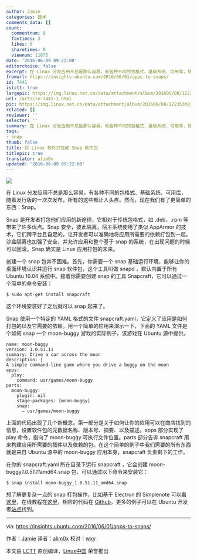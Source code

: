 ```yaml
---
author: Jamie
categories: 技术
comments_data: []
count:
  commentnum: 0
  favtimes: 3
  likes: 0
  sharetimes: 0
  viewnum: 11875
date: '2016-06-09 09:22:00'
editorchoice: false
excerpt: 在 Linux 分发应用不总是那么容易。有各种不同的包格式、基础系统、可用库，随着发行版的一次次发布，所有的这些都让人头疼。然而，现在我们有了更简单的东西：Snap。
fromurl: https://insights.ubuntu.com/2016/06/01/apps-to-snaps/
id: 7441
islctt: true
largepic: https://img.linux.net.cn/data/attachment/album/201606/08/122353t8s8o9ibphdb8ods.png
url: /article-7441-1.html
pic: https://img.linux.net.cn/data/attachment/album/201606/08/122353t8s8o9ibphdb8ods.png.thumb.jpg
related: []
reviewer: ''
selector: ''
summary: 在 Linux 分发应用不总是那么容易。有各种不同的包格式、基础系统、可用库，随着发行版的一次次发布，所有的这些都让人头疼。然而，现在我们有了更简单的东西：Snap。
tags:
- snap
thumb: false
title: 将 Linux 软件打包成 Snap 软件包
titlepic: true
translator: alim0x
updated: '2016-06-09 09:22:00'
---
```


![](https://img.linux.net.cn/data/attachment/album/201606/08/122353t8s8o9ibphdb8ods.png)


在 Linux 分发应用不总是那么容易。有各种不同的包格式、基础系统、可用库，随着发行版的一次次发布，所有的这些都让人头疼。然而，现在我们有了更简单的东西：Snap。


Snap 是开发者打包他们应用的新途径，它相对于传统包格式，如 .deb，.rpm 等带来了许多优点。Snap 安全，彼此隔离，宿主系统使用了类似 AppArmor 的技术，它们跨平台且自足的，让开发者可以准确地将应用所需要的依赖打包到一起。沙盒隔离也加强了安全，并允许应用和整个基于 snap 的系统，在出现问题的时候可以回滚。Snap 确实是 Linux 应用打包的未来。


创建一个 snap 包并不困难。首先，你需要一个 snap 基础运行环境，能够让你的桌面环境认识并运行 snap 软件包，这个工具叫做 snapd ，默认内置于所有 Ubuntu 16.04 系统中。接着你需要创建 snap 的工具 Snapcraft，它可以通过一个简单的命令安装：



```
$ sudo apt-get install snapcraft

```

这个环境安装好了之后就可以 snap 起来了。


Snap 使用一个特定的 YAML 格式的文件 snapcraft.yaml，它定义了应用是如何打包的以及它需要的依赖。用一个简单的应用来演示一下，下面的 YAML 文件是个如何 snap 一个 moon-buggy 游戏的实际例子，该游戏在 Ubuntu 源中提供。



```
name: moon-buggy
version: 1.0.51.11
summary: Drive a car across the moon
description: |
A simple command-line game where you drive a buggy on the moon
apps:
  play:
    command: usr/games/moon-buggy
parts:
  moon-buggy:
    plugin: nil
    stage-packages: [moon-buggy]
    snap:
      – usr/games/moon-buggy

```

上面的代码出现了几个新概念。第一部分是关于如何让你的应用可以在商店找到的信息，设置软件包的元数据名称、版本号、摘要、以及描述。apps 部分实现了 play 命令，指向了 moon-buggy 可执行文件位置。parts 部分告诉 snapcraft 用来构建应用所需要的插件以及依赖的包。在这个简单的例子中我们需要的所有东西就是来自 Ubuntu 源中的 moon-buggy 应用本身，snapcraft 负责剩下的工作。


在你的 snapcraft.yaml 所在目录下运行 snapcraft ，它会创建 moon-buggy*1.0.51.11*amd64.snap 包，可以通过以下命令来安装它：



```
$ snap install moon-buggy_1.0.51.11_amd64.snap

```

想了解更复杂一点的 snap 打包操作，比如基于 Electron 的 Simplenote 可以[看这里](http://www.simplenote.com/)，在线教程在[这里](http://www.linuxuk.org/post/20160518_snapping_electron_based_applications_simplenote/)，相应的代码在 [Github](https://github.com/jamiedbennett/snaps/tree/master/simplenote)。更多的例子可以在 Ubuntu 开发者[站点](https://developer.ubuntu.com/en/desktop/get-started/)找到。




---


via: <https://insights.ubuntu.com/2016/06/01/apps-to-snaps/>


作者：[Jamie](https://insights.ubuntu.com/author/jamiebennett/) 译者：[alim0x](https://github.com/alim0x) 校对：[wxy](https://github.com/wxy)


本文由 [LCTT](https://github.com/LCTT/TranslateProject) 原创编译，[Linux中国](https://linux.cn/) 荣誉推出